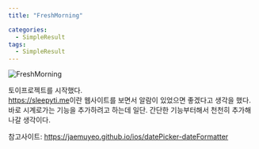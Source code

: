 ```yaml
---
title: "FreshMorning"

categories:
  - SimpleResult
tags:
  - SimpleResult
---  
```


![FreshMorning](https://user-images.githubusercontent.com/68246962/159991004-90ae3a90-48a7-48ab-81a9-7a7a87d51b3c.gif) 

토이프로젝트를 시작했다.  
<https://sleepyti.me>이란 웹사이트를 보면서 알람이 있었으면 좋겠다고 생각을 했다.  
바로 시계로가는 기능을 추가하려고 하는데 일단. 간단한 기능부터해서 천천히 추가해 나갈 생각이다.  

참고사이트: <https://jaemuyeo.github.io/ios/datePicker-dateFormatter>  